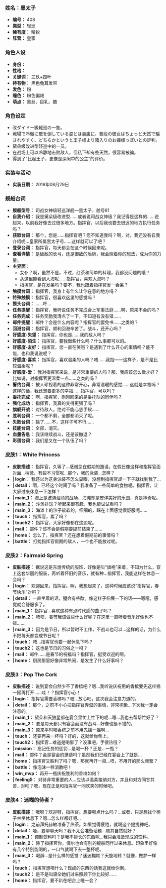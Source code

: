 ### 姓名：黑太子
* **编号：** 408
* **类型：** 轻巡
* **稀有度：** 精锐
* **阵营：** 皇家


### 角色人设
* **身份：** 
* **性格：** 
* **关键词：** 三玖+四叶
* **持有物：** 黑色兔耳发带
* **发色：** 粉
* **瞳色：** 粉色偏褐
* **萌点：** 黑丝、巨乳、腋


### 角色设定
* 改ダイドー級軽巡の一隻。
* 戦場で冷徹に敵を倒している姿とは裏腹に、普段の彼女はちょっと天然で騙されやすく、どちらかというと王子様より箱入りのお姫様っぽいとの評判。
* 黛朵级改进型轻巡中的一员。
* 在战场上可以冷静地击败敌人，但私下却有些天然，很容易被骗。
* 得到了“比起王子，更像是深闺中的公主”的评价。


### 实装与活动
* **实装日期：** 2019年08月29日


### 舰船台词
* **舰船型号：** 司战女神级轻巡洋舰—黑太子，舷号81
* **自我介绍：** 我是黛朵级改进型……或者说司战女神级？我记得是这样的……说起来，以前我好像去过很多地方。指挥官，以后我也要去很远的地方执行任务吗？
* **获取台词：** 那个，您是……指挥官吧？您不知道我吗？啊，对，我还没有自我介绍呢…皇家所属黑太子号……这样就可以了吧？
* **登录台词：** 指挥官，每天都会在这个时候回来呢。
* **查看详情：** 是破敌的长弓，还是御敌的盾牌，我会照着你的想法，成为你的力量。
* **主界面：**
  * 女仆？啊，虽然不是，不过，红茶和简单的料理，我都没问题的哦？
  * 从这里能看到大海呢……指挥官，喜欢大海吗？
  * 指挥官，是在发呆吗？要不，我也跟着指挥官发一会呆？
* **触摸台词：** 指挥官，我身上有什么让你在意的地方吗？
* **特殊触摸：** 指挥官，很喜欢这里的感觉吗？
* **摸头台词：** ……呼…
* **任务提醒：** 指挥官，我听说任务不完成会上军事法庭……啊，原来不会的吗？
* **任务完成：** 任务奖励我清点了一下，不知道有没有错……
* **邮件提醒：** 邮件？会是什么内容呢？指挥官的罢免书……之类的？
* **回港台词：** 指挥官，顺利回港辛苦了。战斗，还开心吗？
* **好感度-失望：** 指挥官，你也是……我的敌人吗？
* **好感度-陌生：** 指挥官，要我做些什么吗？什么事都可以的。
* **好感度-友好：** 指挥官，您一直在笑哦？是遇到了什么开心的事情吗？能不能，也和我说说呢？
* **好感度-喜欢：** 指挥官，喜欢温柔的人吗？唔……我抱——这样子，是不是比较温柔呢？
* **好感度-爱：** 我对指挥官来说，是非常重要的人吗？那，我应该怎么做才好？比如说，对指挥官更温柔一点……之类的吗？
* **誓约台词：** 被人珍视着的这种非常开心，非常温暖的感觉……这就是幸福吗？这样的话，我还想要更多的幸福……指挥官，可以吗？
* **委托完成：** 啊，指挥官，刚刚回来的是委托队的同伴吗？
* **强化成功：** 指挥官，我真的变得更强了吗？
* **旗舰开战：** 对待敌人，绝对不能心慈手软……
* **胜利台词：** 一个都不剩，全部都消灭了呢。
* **失败台词：** 输了……不，这样子可不行……
* **技能台词：** 全部，消灭。
* **血量告急：** 我该继续战斗，还是该撤退？
* **彩蛋台词：** 我们是又在一个队伍了吗？


### 皮肤1：White Princess
* **皮肤描述：** 指挥官，久等了…感谢您在假期的邀请。在假日像这样和指挥官面对面…稍微，有些不习惯呢…那个，我的泳装…怎样？
* **| login：** 我还以为这身泳装不怎么显眼，没想到指挥官却一下子就找到我了…
* **| detail：** 啊，已经这个时间了吗？我准备了一些简单的食物呢。指挥官，让大家过来休息一下怎样？
* **| main_1：** 海上是波涛汹涌的战场，海滩却是安详美好的乐园，真是神奇呢。
* **| main_2：** 沙滩排球？听起来很有趣，我也能试试看吗？
* **| main_3：** 海滩上的沙子软软的，细细的，踩在上面感觉很舒服呢……
* **| touch：** 指挥官，累了吗？
* **| touch2：** 指挥官，大家好像都在这边呢。
* **| mail：** 邮件？该不会是假期要提前结束了……
* **| home：** 怎么了，指挥官？还在想着假期前的事情吗？
* **| battle：** 打扰指挥官假期的敌人，一个也不能放过呢。


### 皮肤2：Fairmaid·Spring
* **皮肤描述：** 据说这是东煌传统的服饰，好像是叫“旗袍”来着，不知为什么，穿上这套华丽的服装，再听着怀旧的音乐，就有种…指挥官，我能这样在休息一会吗？
* **| login：** 欢迎回来，指挥官。啊，我想起来了，这种时候应该说“指挥官，春节快乐”对吧？
* **| detail：** 一直坐着的话，腿会有些酸。像这样子伸展一下的话——嗯嗯，感觉就会舒服多了。
* **| main_1：** 指挥官…喜欢这种有点时代感的曲子吗？
* **| main_2：** 唔唔，春节我该做些什么好呢？在这里一直听着音乐好像也不错……
* **| main_3：** 因为是节日，所以暂时不工作，不战斗也可以…这样的话，为什么不把每天都变成节日呢？
* **| touch：** 唔…指挥官也要一起休息下吗？
* **| touch2：** 这也是节日的习俗之一吗？
* **| mail：** 邮件……是春节的祝福吗？指挥官，挺受欢迎的啊。
* **| home：** 厨房那里好像非常热闹，是发生了什么好事吗？


### 皮肤3：Pop The Cork
* **皮肤描述：** 说到宴会自然少不了香槟吧？嗯…我听说庆祝用的香槟要先这样摇一摇再打开……哇！？指挥官小心！
* **| login：** 指挥官需要香槟吗？嗯…放心吧，这次我会注意力道的。
* **| detail：** 那个，之前不小心把指挥官弄湿的事情，非常抱歉…下次我一定会注意的。
* **| main_1：** 黛朵和天狼星都在宴会里忙上忙下的呢…嗯…我也去帮帮忙好了？
* **| main_2：** 要是每天都只有宴会而没有战斗…好像也挺不错的。
* **| main_3：** 原来平时喝香槟之前不用先摇一摇啊…
* **| touch：** 还要再来一杯吗？好的，这就给你倒上。
* **| touch2：** 指挥官…难道是喝醉了？没事吧，手很热哦？
* **| mission：** 忘记任务的惩罚…是喝一杯？还是…一瓶？
* **| mail：** 邮件？会是宴会的邀请吗？虽然我们已经在宴会上了就是…
* **| home：** 指挥官又胜利了吗？嗯，那就再开一瓶…唔，不用开的那么频繁？
* **| battle：** 像泡沫一样消散吧！
* **| win_mvp：** 再开一瓶庆祝胜利的香槟如何？
* **| feeling5：** 对待非常重要的人…应该以温柔接纳对方，并且和对方同甘共苦…对吧？嗯，现在正是和指挥官一同欢笑的时候吧。


### 皮肤4：迷糊的侍者？
* **皮肤描述：** 哦呀？欢迎呀，指挥官。想要喝点什么吗？…或者，只是想找个椅子坐坐休息下？嗯…怎么样都好吧…
* **| login：** 之前拜托赫敏准备了热茶。如果觉得疲倦，就喝这个提提神吧。
* **| detail：** 唔，要聊聊天吗？我不太会准备话题…顺其自然就好？
* **| main_1：** 调制饮料吗？是我不擅长的东西呢…我只会准备现成的饮料。
* **| main_2：** 除了指挥官你，偶尔也会有别的舰船同伴过来休息。印象里好像有几个特别能喝的，一口气就喝下去一整杯呢。
* **| main_3：** 喝醉…是什么样的感觉？迷迷糊糊？天旋地转？就像…做梦一样吗？
* **| touch：** 指挥官想喝什么？现成的东西的话我这就给你倒。
* **| touch2：** 是不是叫黛朵她们过来照顾下你比较好……
* **| home：** 指挥官，要不趴在吧台上睡一会？
